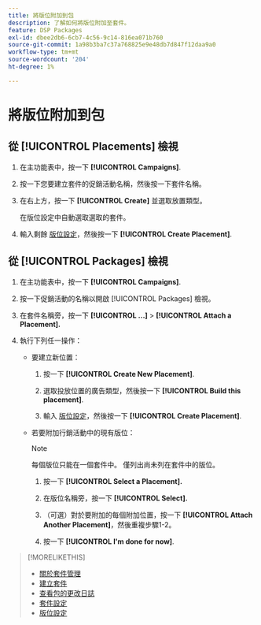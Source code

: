 ```yaml
---
title: 將版位附加到包
description: 了解如何將版位附加至套件。
feature: DSP Packages
exl-id: dbee2db6-6cb7-4c56-9c14-816ea071b760
source-git-commit: 1a98b3ba7c37a768825e9e48db7d847f12daa9a0
workflow-type: tm+mt
source-wordcount: '204'
ht-degree: 1%

---
```


# 將版位附加到包

## 從 [!UICONTROL Placements] 檢視

1. 在主功能表中，按一下 **[!UICONTROL Campaigns]**.

1. 按一下您要建立套件的促銷活動名稱，然後按一下套件名稱。

1. 在右上方，按一下 **[!UICONTROL Create]** 並選取放置類型。

   在版位設定中自動選取選取的套件。

1. 輸入剩餘 [版位設定](/help/dsp/campaign-management/placements/placement-settings.md)，然後按一下 **[!UICONTROL Create Placement]**.

## 從 [!UICONTROL Packages] 檢視

1. 在主功能表中，按一下 **[!UICONTROL Campaigns]**.

1. 按一下促銷活動的名稱以開啟 [!UICONTROL Packages] 檢視。

1. 在套件名稱旁，按一下  **[!UICONTROL ...]** > **[!UICONTROL Attach a Placement].**

1. 執行下列任一操作：

   * 要建立新位置：

      1. 按一下 **[!UICONTROL Create New Placement]**.

      1. 選取投放位置的廣告類型，然後按一下 **[!UICONTROL Build this placement]**.

      1. 輸入 [版位設定](/help/dsp/campaign-management/placements/placement-settings.md)，然後按一下 **[!UICONTROL Create Placement]**.
   * 若要附加行銷活動中的現有版位：

      >[!NOTE]
      >
      >每個版位只能在一個套件中。 僅列出尚未列在套件中的版位。

      1. 按一下 **[!UICONTROL Select a Placement].**

      1. 在版位名稱旁，按一下 **[!UICONTROL Select].**

      1. （可選）對於要附加的每個附加位置，按一下 **[!UICONTROL Attach Another Placement]**，然後重複步驟1-2。

      1. 按一下 **[!UICONTROL I'm done for now]**.


>[!MORELIKETHIS]
>
>* [關於套件管理](package-about.md)
>* [建立套件](package-create.md)
>* [查看包的更改日誌](package-change-log.md)
>* [套件設定](package-settings.md)
>* [版位設定](/help/dsp/campaign-management/placements/placement-settings.md)

